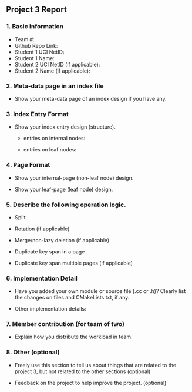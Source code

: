 ## Project 3 Report


### 1. Basic information
 - Team #:
 - Github Repo Link:
 - Student 1 UCI NetID:
 - Student 1 Name:
 - Student 2 UCI NetID (if applicable):
 - Student 2 Name (if applicable):


### 2. Meta-data page in an index file
- Show your meta-data page of an index design if you have any. 



### 3. Index Entry Format
- Show your index entry design (structure). 

  - entries on internal nodes:  
  
  - entries on leaf nodes:



### 4. Page Format
- Show your internal-page (non-leaf node) design.



- Show your leaf-page (leaf node) design.



### 5. Describe the following operation logic.
- Split



- Rotation (if applicable)



- Merge/non-lazy deletion (if applicable)



- Duplicate key span in a page



- Duplicate key span multiple pages (if applicable)



### 6. Implementation Detail
- Have you added your own module or source file (.cc or .h)? 
  Clearly list the changes on files and CMakeLists.txt, if any.



- Other implementation details:



### 7. Member contribution (for team of two)
- Explain how you distribute the workload in team.



### 8. Other (optional)
- Freely use this section to tell us about things that are related to the project 3, but not related to the other sections (optional)



- Feedback on the project to help improve the project. (optional)
